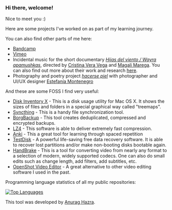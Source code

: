 ### Hi there, welcome! 

Nice to meet you :) 

Here are some projects I've worked on as part of my learning journey. 

You can also find other parts of me here: 

- [Bandcamp](https://tomasproano.bandcamp.com)
- [Vimeo](https://vimeo.com/tomasproano)
- Incidental music for the short documentary [*Hijas del viento / Wayra apamushkas*](https://www.youtube.com/watch?v=-2Zx_ZJ9HQEs), directed by [Cristina Vera Vega](https://flacsoandes.academia.edu/CristinaVeraVega) and [Magali Marega](https://scholar.google.es/citations?user=butmn-sAAAAJ&hl=es). You can also find out more about their work and research [here](https://www.academia.edu/43418488/Hijas_del_viento_Wayra_apamushkas_Historia_de_vida_de_mujeres_entregadas_de_ni%C3%B1as_para_el_trabajo_del_hogar_en_los_Andes_ecuatorianos_Ciudad_Aut%C3%B3noma_de_Buenos_Aires_Editorial_Antropofagia).
- Photography and poetry project [*hacerse piel*](https://estefaniamontenegro.visura.co/hacersepiel) with photographer and UI/UX designer [Estefanía Montenegro](https://www.estefaniamontenegro.com)

And these are some FOSS I find very useful:

- [Disk Inventory X](http://www.derlien.com/) - This is a disk usage utility for Mac OS X. It shows the sizes of files and folders in a special graphical way called "treemaps". 
- [Syncthing](https://github.com/syncthing/syncthing) - This is a handy file synchronization tool.
- [BorgBackup](https://github.com/borgbackup/borg) - This tool creates deduplicated, compressed and encrypted backups.
- [LZ4](https://github.com/lz4/lz4) -  This software is able to deliver extremely fast compression.
- [Anki](https://github.com/ankitects/anki) - This a great tool for learning through spaced repetition
- [TestDisk](https://www.cgsecurity.org/wiki/TestDisk) - A powerful life-saving free data recovery software. It is able to recover lost partitions and/or make non-booting disks bootable again.
- [HandBrake](https://handbrake.fr/) - This is a tool for converting video from nearly any format to a selection of modern, widely supported codecs. One can also do small edits such as change length, add filters, add subtitles, etc.
- [OpenShot Video Editor](https://www.openshot.org/) - A great alternative to other video editing software I used in the past.

Programming language statistics of all my public repositories:

[![Top Languages](https://github-readme-stats-git-masterrstaa-rickstaa.vercel.app/api/top-langs/?username=tomasproanop&show_icons=true&theme=transparent)](https://github.com/anuraghazra/github-readme-stats)

This tool was developed by [Anurag Hazra](https://github.com/anuraghazra).

